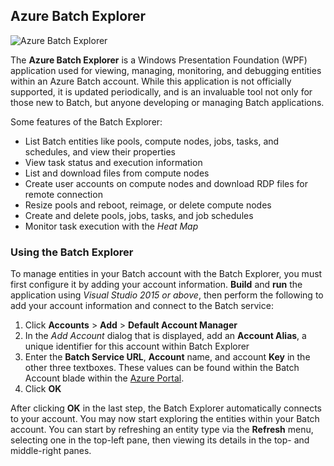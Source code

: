 ## Azure Batch Explorer

![Azure Batch Explorer][1]<br/>

The **Azure Batch Explorer** is a Windows Presentation Foundation (WPF) application used for viewing, managing, monitoring, and debugging entities within an Azure Batch account. While this application is not officially supported, it is updated periodically, and is an invaluable tool not only for those new to Batch, but anyone developing or managing Batch applications.

Some features of the Batch Explorer:

- List Batch entities like pools, compute nodes, jobs, tasks, and schedules, and view their properties
- View task status and execution information
- List and download files from compute nodes
- Create user accounts on compute nodes and download RDP files for remote connection
- Resize pools and reboot, reimage, or delete compute nodes
- Create and delete pools, jobs, tasks, and job schedules
- Monitor task execution with the *Heat Map*

### Using the Batch Explorer

To manage entities in your Batch account with the Batch Explorer, you must first configure it by adding your account information. **Build** and **run** the application using *Visual Studio 2015 or above*, then perform the following to add your account information and connect to the Batch service:

1. Click **Accounts** > **Add** > **Default Account Manager**
2. In the *Add Account* dialog that is displayed, add an **Account Alias**, a unique identifier for this account within Batch Explorer
3. Enter the **Batch Service URL**, **Account** name, and account **Key** in the other three textboxes. These values can be found within the Batch Account blade within the [Azure Portal][portal].
4. Click **OK**

After clicking **OK** in the last step, the Batch Explorer automatically connects to your account. You may now start exploring the entities within your Batch account. You can start by refreshing an entity type via the **Refresh** menu,  selecting one in the top-left pane, then viewing its details in the top- and middle-right panes.

[portal]: http://portal.azure.com
[1]: BatchExplorer.jpg "Batch solution workflow (full diagram)"
